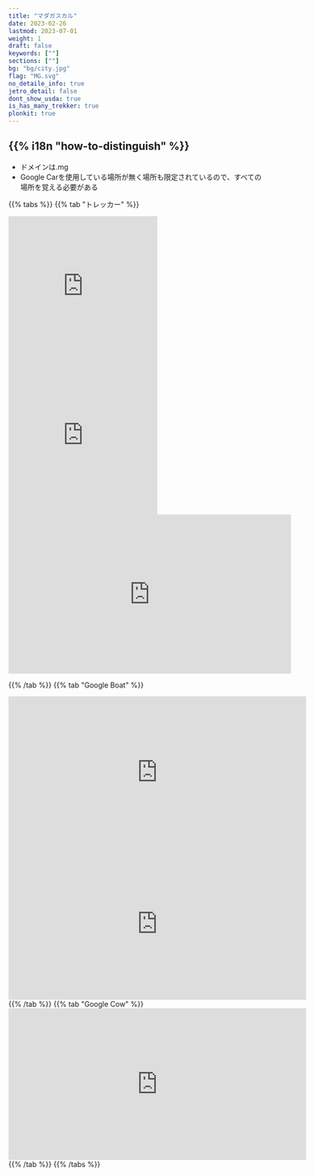 ```yaml
---
title: "マダガスカル"
date: 2023-02-26
lastmod: 2023-07-01
weight: 1
draft: false
keywords: [""]
sections: [""]
bg: "bg/city.jpg"
flag: "MG.svg"
no_detaile_info: true
jetro_detail: false
dont_show_usda: true
is_has_many_trekker: true
plonkit: true
---
```


<div class="main-desciption country-description">
    <h2 class="section-title">{{% i18n "how-to-distinguish" %}}</h2>
    <ul class="rule-list">
        <li>ドメインは<span class="quiz">.mg</span></li>
        <li>Google Carを使用している場所が無く場所も限定されているので、すべての場所を覚える必要がある</li>
    </ul>
</div>

{{% tabs %}}
{{% tab "トレッカー" %}}
<div class="googlemap-if">
<iframe src="https://www.google.com/maps/embed?pb=!4v1682020963172!6m8!1m7!1sm7AX8lqdxkUmpkFY-AhIMQ!2m2!1d-18.92382582069827!2d47.53177034625296!3f66.53231343173096!4f22.835800446454456!5f0.4000000000000002" width="295" height="295" style="border:0;" allowfullscreen="" loading="lazy" referrerpolicy="no-referrer-when-downgrade"></iframe>
<iframe src="https://www.google.com/maps/embed?pb=!4v1682021034347!6m8!1m7!1svBxu5kas7e10HQwYvjFS6g!2m2!1d-18.92328094594912!2d47.5301458949846!3f277.51162859199894!4f1.5833064148211378!5f0.4000000000000002" width="295" height="295" style="border:0;" allowfullscreen="" loading="lazy" referrerpolicy="no-referrer-when-downgrade"></iframe>
</div>


<div class="googlemap-if">
<iframe width="560" height="315" src="https://www.youtube.com/embed/EQx88t1-FAM?start=3190" title="YouTube video player" frameborder="0" allow="accelerometer; autoplay; clipboard-write; encrypted-media; gyroscope; picture-in-picture; web-share" allowfullscreen></iframe>
</div>

{{% /tab %}}
{{% tab "Google Boat" %}}
<div class="googlemap-if">
<iframe src="https://www.google.com/maps/embed?pb=!4v1681432674789!6m8!1m7!1sAY9_EEKUCnppOC7UJcRoOg!2m2!1d-22.21717804510507!2d43.27859531339001!3f298.32003224073003!4f-8.301811380990216!5f0.4000000000000002" width="590" height="300" style="border:0;" allowfullscreen="" loading="lazy" referrerpolicy="no-referrer-when-downgrade"></iframe>
<iframe src="https://www.google.com/maps/embed?pb=!4v1681432842668!6m8!1m7!1sA3Nwp5mbVkMHUB_Y9cJRZA!2m2!1d-21.82954985767571!2d43.29258799976509!3f347.32169245851566!4f-19.93599673144614!5f0.4000000000000002" width="590" height="300" style="border:0;" allowfullscreen="" loading="lazy" referrerpolicy="no-referrer-when-downgrade"></iframe>
</div>
{{% /tab %}}
{{% tab "Google Cow" %}}
<div class="googlemap-if">
<iframe src="https://www.google.com/maps/embed?pb=!4v1681432367131!6m8!1m7!1sT_x6tKUcG9AYJuql40_4Xg!2m2!1d-22.10519356015425!2d43.25158079458464!3f335.6901864595806!4f-27.15287173309057!5f0.7244172100979407" width="590" height="300" style="border:0;" allowfullscreen="" loading="lazy" referrerpolicy="no-referrer-when-downgrade"></iframe>
</div>
{{% /tab %}}
{{% /tabs %}}